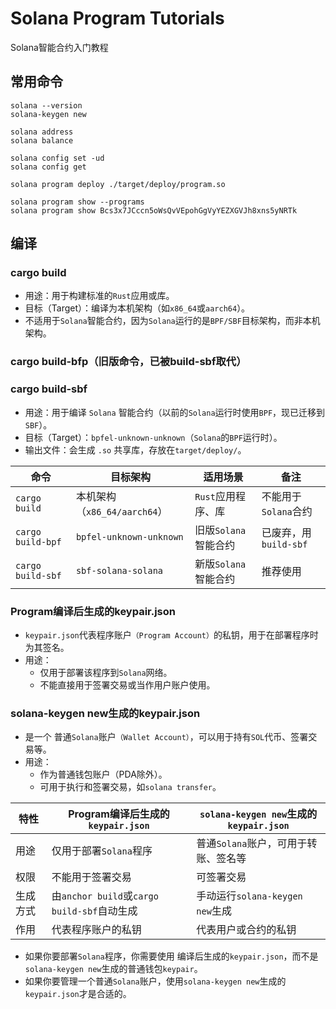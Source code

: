 # Solana Program Tutorials
Solana智能合约入门教程


## 常用命令
```
solana --version
solana-keygen new

solana address
solana balance

solana config set -ud
solana config get

solana program deploy ./target/deploy/program.so

solana program show --programs
solana program show Bcs3x7JCccn5oWsQvVEpohGgVyYEZXGVJh8xns5yNRTk
```
## 编译
### cargo build
* 用途：用于构建标准的`Rust`应用或库。
* 目标（Target）：编译为本机架构（如`x86_64`或`aarch64`）。
* 不适用于`Solana`智能合约，因为`Solana`运行的是`BPF/SBF`目标架构，而非本机架构。
### cargo build-bfp（旧版命令，已被build-sbf取代）
### cargo build-sbf
* 用途：用于编译 `Solana` 智能合约（以前的`Solana`运行时使用`BPF`，现已迁移到`SBF`）。
* 目标（Target）：`bpfel-unknown-unknown`（`Solana`的`BPF`运行时）。
* 输出文件：会生成 `.so` 共享库，存放在`target/deploy/`。

| 命令                 | 目标架构                    | 适用场景            | 备注                |
|--------------------|-------------------------|-----------------|-------------------|
| `cargo build`	     | 本机架构（`x86_64/aarch64`）  | 	`Rust`应用程序、库	  | 不能用于`Solana`合约    |
| `cargo build-bpf`	 | `bpfel-unknown-unknown` | 	旧版`Solana`智能合约 | 	已废弃，用`build-sbf` |
| `cargo build-sbf`	 | `sbf-solana-solana`	    | 新版`Solana`智能合约	 | 推荐使用              |

###  Program编译后生成的keypair.json
* `keypair.json`代表程序账户`（Program Account）`的私钥，用于在部署程序时为其签名。
* 用途：
  * 仅用于部署该程序到`Solana`网络。
  * 不能直接用于签署交易或当作用户账户使用。

### solana-keygen new生成的keypair.json
* 是一个 普通`Solana`账户`（Wallet Account）`，可以用于持有`SOL`代币、签署交易等。
* 用途：
  * 作为普通钱包账户（PDA除外）。
  * 可用于执行和签署交易，如`solana transfer`。

| 特性   | Program编译后生成的`keypair.json`           | `solana-keygen new`生成的`keypair.json` |
|------|---------------------------------------|--------------------------------------|
| 用途   | 仅用于部署`Solana`程序                       | 普通`Solana`账户，可用于转账、签名等               |
| 权限   | 不能用于签署交易                              | 可签署交易                                |
| 生成方式 | 由`anchor build`或`cargo build-sbf`自动生成 | 手动运行`solana-keygen new`生成            |
| 作用   | 代表程序账户的私钥                             | 代表用户或合约的私钥                           |


* 如果你要部署`Solana`程序，你需要使用 编译后生成的`keypair.json`，而不是`solana-keygen new`生成的普通钱包`keypair`。
* 如果你要管理一个普通`Solana`账户，使用`solana-keygen new`生成的`keypair.json`才是合适的。

